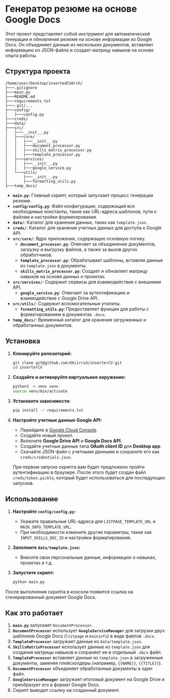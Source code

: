# Генератор резюме на основе Google Docs

Этот проект представляет собой инструмент для автоматической генерации и обновления резюме на основе информации из Google Docs. Он объединяет данные из нескольких документов, вставляет информацию из JSON-файла и создает матрицу навыков на основе опыта работы.

## Структура проекта

```
/home/user/Desktop/insertedCVArch/
├───.gitignore
├───main.py
├───README.md
├───requirements.txt
├───.git/...
├───config/
│   ├───config.py
├───creds/
├───data/
├───src/
│   ├───__init__.py
│   ├───core/
│   │   ├───__init__.py
│   │   ├───document_processor.py
│   │   ├───skills_matrix_processor.py
│   │   ├───template_processor.py
│   ├───services/
│   │   ├───__init__.py
│   │   ├───google_service.py
│   └───utils/
│       ├───__init__.py
│       ├───formatting_utils.py
├───temp_docs/
```

- **`main.py`**: Главный скрипт, который запускает процесс генерации резюме.
- **`config/config.py`**: Файл конфигурации, содержащий все необходимые константы, такие как URL-адреса шаблонов, пути к файлам и настройки форматирования.
- **`data/`**: Каталог для хранения данных, таких как `template.json`.
- **`creds/`**: Каталог для хранения учетных данных для доступа к Google API.
- **`src/core/`**: Ядро приложения, содержащее основную логику.
    - **`document_processor.py`**: Отвечает за объединение документов, загрузку и выгрузку файлов, а также за вызов других обработчиков.
    - **`template_processor.py`**: Обрабатывает шаблоны, вставляя данные из `template.json` в документы.
    - **`skills_matrix_processor.py`**: Создает и обновляет матрицу навыков на основе данных о проектах.
- **`src/services/`**: Содержит сервисы для взаимодействия с внешними API.
    - **`google_service.py`**: Отвечает за аутентификацию и взаимодействие с Google Drive API.
- **`src/utils/`**: Содержит вспомогательные утилиты.
    - **`formatting_utils.py`**: Предоставляет функции для работы с форматированием в документах `.docx`.
- **`temp_docs/`**: Временный каталог для хранения загруженных и обработанных документов.

## Установка

1.  **Клонируйте репозиторий:**
    ```bash
    git clone git@github.com:Kkiirra3/inserterCV.git
    cd inserterCV
    ```

2.  **Создайте и активируйте виртуальное окружение:**
    ```bash
    python3 -m venv venv
    source venv/bin/activate
    ```

3.  **Установите зависимости:**
    ```bash
    pip install -r requirements.txt
    ```

4.  **Настройте учетные данные Google API:**
    - Перейдите в [Google Cloud Console](https://console.cloud.google.com/).
    - Создайте новый проект.
    - Включите **Google Drive API** и **Google Docs API**.
    - Создайте учетные данные типа **OAuth client ID** для **Desktop app**.
    - Скачайте JSON-файл с учетными данными и сохраните его как `creds/credentials.json`.

    При первом запуске скрипта вам будет предложено пройти аутентификацию в браузере. После этого будет создан файл `creds/token.pickle`, который будет использоваться для последующих запусков.

## Использование

1.  **Настройте `config/config.py`:**
    - Укажите правильные URL-адреса для `LISTPAGE_TEMPLATE_URL` и `MAIN_INFO_TEMPLATE_URL`.
    - При необходимости измените другие параметры, такие как `INPUT_SKILLS_DOC_ID` и настройки форматирования.

2.  **Заполните `data/template.json`:**
    - Внесите свои персональные данные, информацию о навыках, проектах и т.д.

3.  **Запустите скрипт:**
    ```bash
    python main.py
    ```

После выполнения скрипта в консоли появится ссылка на сгенерированный документ Google Docs.

## Как это работает

1.  **`main.py`** запускает `DocumentProcessor`.
2.  **`DocumentProcessor`** использует **`GoogleServiceManager`** для загрузки двух шаблонов Google Docs (`listpage` и `maininfo`) в виде файлов `.docx`.
3.  **`TemplateProcessor`** загружает данные из `data/template.json`.
4.  **`SkillsMatrixProcessor`** использует данные из `template.json` для создания матрицы навыков и сохраняет ее в отдельный `.docx` файл.
5.  **`TemplateProcessor`** вставляет данные из `template.json` в загруженные документы, заменяя плейсхолдеры (например, `{{NAME}}`, `{{TITLE}}`).
6.  **`DocumentProcessor`** объединяет обработанные документы в один файл.
7.  **`GoogleServiceManager`** загружает итоговый документ на Google Drive и преобразует его в формат Google Docs.
8.  Скрипт выводит ссылку на созданный документ.
